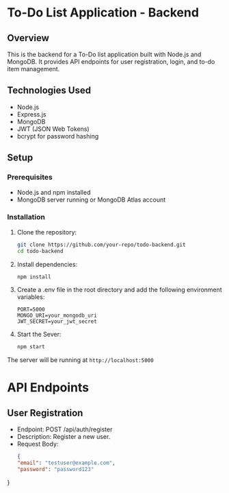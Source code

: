 # To-Do List Application - Backend

## Overview
This is the backend for a To-Do list application built with Node.js and MongoDB. It provides API endpoints for user registration, login, and to-do item management.

## Technologies Used
- Node.js
- Express.js
- MongoDB
- JWT (JSON Web Tokens)
- bcrypt for password hashing

## Setup

### Prerequisites
- Node.js and npm installed
- MongoDB server running or MongoDB Atlas account

### Installation

1. Clone the repository:
   ```bash
   git clone https://github.com/your-repo/todo-backend.git
   cd todo-backend
2. Install dependencies:
   ```bash
   npm install
3. Create a .env file in the root directory and add the following environment variables:
   ```env
   PORT=5000
   MONGO_URI=your_mongodb_uri
   JWT_SECRET=your_jwt_secret
4. Start the Sever:
   ```bash
   npm start
The server will be running at `http://localhost:5000`

# API Endpoints
## User Registration
- Endpoint: POST /api/auth/register
- Description: Register a new user.
- Request Body:
  ```json
  {
  "email": "testuser@example.com",
  "password": "password123"
}



